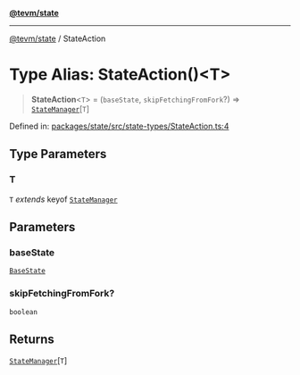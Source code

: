 [**@tevm/state**](../README.md)

***

[@tevm/state](../globals.md) / StateAction

# Type Alias: StateAction()\<T\>

> **StateAction**\<`T`\> = (`baseState`, `skipFetchingFromFork`?) => [`StateManager`](../interfaces/StateManager.md)\[`T`\]

Defined in: [packages/state/src/state-types/StateAction.ts:4](https://github.com/evmts/tevm-monorepo/blob/main/packages/state/src/state-types/StateAction.ts#L4)

## Type Parameters

### T

`T` *extends* keyof [`StateManager`](../interfaces/StateManager.md)

## Parameters

### baseState

[`BaseState`](BaseState.md)

### skipFetchingFromFork?

`boolean`

## Returns

[`StateManager`](../interfaces/StateManager.md)\[`T`\]
